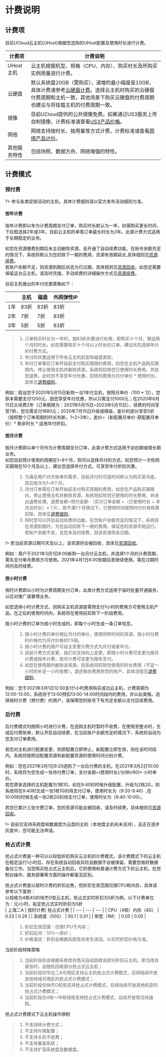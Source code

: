 
# 计费说明

## 计费项
目前UCloud云主机(UHost)根据您选购的UHost配置及使用时长进行计费。

| 计费项 | 计费说明 |
| --- | --- |
| UHost主机 | 云主机根据机型、规格（CPU、内存）、购买时长及所购买实例用量进行计费。 |
| 云硬盘 | 默认系统盘20GB（需购买），递增的最小幅度是10GB，具体计费请参考[云硬盘计费](https://docs.ucloud.cn/udisk/price)。选择云主机时购买的云硬盘付费周期和主机一致，其他场景下购买云硬盘的付费周期也建议与将挂载主机的付费周期一致。 |
| 镜像 | 目前UCloud提供的公共镜像免费。如果通过US3服务上传自制镜像，计费标准请查看[US3产品价格](https://docs.ucloud.cn/ufile/bill/billing)。 |
| 网络 | 网络支持按时长、按用量等方式计费，计费标准请查看[网络产品计价](https://docs.ucloud.cn/unet/eip_price/traffic)。 |
| 其他服务特性 | 包括快照、数据方舟、网络增强的特性。 |

## 计费模式

### 预付费
?> 参与各类促销活动的主机，具体计费细则请以官方发布活动细则为准。

#### 按年计费<br>

按年计费即以年为计费周期支付订单，购买时长默认为一年，如需购买更长时间，下拉框选择2年或3年。目前云主机的单笔订单最长时长为3年。此类计费方式适用于长期稳定的业务。

如您在资源缴费到期后未主动删除资源，且开通了自动续费功能，在账号余额充足的情况下，系统将默认为您扣除下一期的费用，资源有效期延长,具体细则见[资源续费](https://docs.ucloud.cn/uhost/buy/renew)。<br>
若账户余额不足，则资源到期后状态为已过期，具体规则见[资源回收](https://docs.ucloud.cn/uhost/buy/recycle)。如您还需要保留这台云主机，请及时充值，手动续费的详细操作方式见[资源续费](https://docs.ucloud.cn/uhost/buy/renew)。


目前主机推出的年付优惠策略如下：

|  | 主机 | 磁盘 | 外网弹性IP|
| --- | --- | --- | --- |
| 1年 | 83折 | 83折 |83折|
| 2年 | 7折 | 7折 |83折|
| 3年 | 5折 | 5折 |83折|

> 1. 订单购买时长为一年时，按83折优惠进行处理，即购买十个月，赠送两个月的时长。如您需要购买十个月以上时长的订单，建议优先选择年付的付费方式。<br>
> 2. 年付的优惠适用于所有云主机机型和磁盘类型。<br>
> 3. 年付订单需在订单开始前支付购买期限的费用，如您在主机产品购买期限内，停止使用主机并删除资源，系统将扣除您已使用时长费用，并给您退费，此时您不享受年付优惠，扣除的费用为月付单价 * 使用时长，具体见[退费细则](https://docs.ucloud.cn/charge/refund)。<br>

例如：假设您于2020年5月15日新购一台1年付主机，按照月单价（100 * 12），您原本需要支付1200元，因您享受年付优惠，所以只需支付1000元；在2020年6月15日又续费2年（订单期限为：2021年5月15日~2023年5月15日），续费的时间享受7折，您仅需支付1680元；2020年7月15日升级或降级，差价的部分享受5折（按照整个订单周期的时长判断，1+2=3年），差价=（新配置月单价-原配置月单价）* 剩余时长 * 适用年付折扣。


#### 按月计费<br>

按月计费即以单个月作为计费周期支付订单，此类计费方式适用于初创期或增长期业务。<br>
如您目前预计使用的周期在1~9个月，则可以选择月付的方式，如您预计一次性购买期限在10个月及以上，建议您选择年付方式，可享受年付折扣优惠。

> 1. 为满足用户对齐账单的需求，目前月付的可选时间默认为购买至月底，其后依次为1~9个月。<br>
> 2. 月付订单需在订单开始前支付购买周期的费用，如您在产品购买期限内，停止使用主机并删除资源，系统将扣除您已使用的时长费用，并进出退费处理，退费金额=预付金额-（实付订单金额 ×（已使用时长 ÷ 本月总时长）× 1.5），即不满1个月情况下，已使用时间按照时付价格核算扣除，具体见[退费细则](https://docs.ucloud.cn/charge/refund)。<br>
> 3. 同时您可以开启自动续费的功能，在您账户余额充足的情况下，系统将在资源到期时，为您自动扣除下一期的费用，保证您的资源平稳运行。若账户余额不足，且您未及时续费，则该资源将会过期。<br>

!> 若当前资源过期10天及以上，该资源将会被回收，具体见[资源回收](https://docs.ucloud.cn/uhost/buy/recycle)。

例如：用户于2021年3月1日8:00新购一台月付云主机，并选择1个月的计费周期，需先支付单月费用方可使用。2021年4月1日8:00到期后若继续使用，需在过期时间内及时续费。

#### 按小时计费

按时计费即以小时为计费周期支付订单，此类计费方式适用于临时批量开通服务，以应对推广或暴增业务。

如您选择小时计费方式，则购买主机资源是需预支付1小时的费用方可使用主机产品。在之后的使用时间内，系统将在使用前扣除下一阶段费用。

按小时计费的订单为按小时生成的，即每个小时生成一条订单信息。<br>

> 1. 按小时计费的单价相比月付的单价，使用同样时间的资源，按小时付费的价格约为月付价格的1.5倍。<br>
> 2. 按小时计费的用户可自主变更计费方式为月付或者年付。<br>
> 3. 目前计费方式变更，我们仅支持向上变更，即按小时计费可变更为按月计费或按年计费，按月计费可变更为按年支付。<br>
> 4. 如您在使用期内删除该资源，则系统将扣除您使用的时长费用（不足一小时的补足一小时收费），退还剩余费用至您的账户，具体流程见[退费细则](https://docs.ucloud.cn/charge/refund)。

例如：您于2021年3月1日12:00支付1小时费用购买成功云主机，计费周期为12:00-13:00，系统将于13:00预扣13:00-14:00时间段内的费用，并以此类推。选择按时计费（预付费）的用户，请保障您的账号下有充足余额以支付后续费用。<br>



### 后付费

后付费模式均按照小时进行计费，在选购主机时暂时不收费，在使用至整点时，生成后付费账单，默认开启自动续费，在当前账户余额充足的情况下，系统将自动为您支付订单费用。

若您对主机进行配置变更，则原配置立即停止，新配置立即生效，则在该时间段内，系统将按照旧配置资源和新配置资源的使用时间分别计费。

例如：您在2021年3月1日9:20选购了一台后付费的主机，在2021年3月2日10:00时，系统将为您生成一张待付费订单，支付金额=(使用时长(/分钟)/60)* 小时单价。<br>
若您原来选择的主机配置为1核1G，如在9:40的时候升级配置，升级为2核2G，则系统将在9:40时生成一张1核1G的待支付订单，使用时长为（9:20-9:40）,在10:00的时候生成一张2核2G的待支付订单，使用时长为（9:40-10:00）。

若您已累计三张欠费订单，您的资源可能会被回收，请及时续费，具体细则见[资源回收](https://docs.ucloud.cn/charge/recycle)。

!> 目前仅支持系统盘和数据盘为云盘的主机（本地盘主机尚未支持），且正在逐步灰度中，您可能无法申请。

### 抢占式计费

抢占式计费是一种可以以较低折扣购买云主机的计费模式，该计费模式下的云主机在稳定运行1小时后，存在系统自动回收风险且数据不会被保留，需要您做好数据备份工作。当您购买抢占式云主机后，它的使用和普通计费方式下的云主机，在控制台操作，服务部署等方面的操作都毫无区别。<br>

抢占式计费是以按时计费的折扣出售，但折扣生效范围仅限CPU和内存，具体请参考以下案例：<br>
以规格为4核4G的快杰O型云主机，抢占式实时折扣为5折为例，以下计费单位为：元/小时，拟定抢占式实时折扣为5折<br>
| 上海二A | 按时计费| 抢占式计费 | 
| --- | --- | --- | 
| CPU（4核）内存（4G） | 0.53 | 0.26 |
| 系统盘（50G） | 00.1 | 0.01 |
| 带宽（1M） | 0.05 | 0.05 |

> 1. 折扣生效范围：仅限CPU于内存；<br>
> 2. 折扣区间：10%～原价；<br>
> 3. 价格波动：折扣会根据系统库存发生波动，以实时折扣价格为准。<br>

当前阶段特殊策略
> 1. 当前阶段仅会根据系统库存情况自动回收该部分折扣云主机，即当库存紧张时，会随机回收部分抢占式云主机；<br>
> 2. 当前阶段仅华北二A可用区支持云主机抢占式计费模式，后续陆续开放其他地域可用区的抢占式计费模式；<br>
> 3. 当前阶段仅快杰O机型支持抢占式计费模式，后续陆续开放其他机型的抢占式计费模式；<br>
> 4. 当前阶段仅4核～16核规格支持抢占式计费模式，后续开放情况待通知。<br>

抢占式计费模式下云主机操作限制
> 1. 不支持转计费方式；<br>
> 2. 不支持升降配置；<br>
> 3. 不支持关机不收费；<br>
> 4. 不支持重装系统；<br>
> 5. 不支持扩容系统盘及数据盘。<br>
